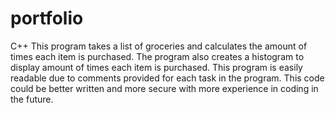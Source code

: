 # portfolio
C++
This program takes a list of groceries and calculates the amount of times each item is purchased. The program also creates a histogram to display amount of times each item is purchased.
This program is easily readable due to comments provided for each task in the program. 
This code could be better written and more secure with more experience in coding in the future.
